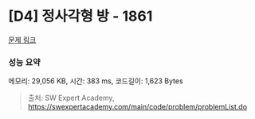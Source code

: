 # [D4] 정사각형 방 - 1861 

[문제 링크](https://swexpertacademy.com/main/code/problem/problemDetail.do?contestProbId=AV5LtJYKDzsDFAXc) 

### 성능 요약

메모리: 29,056 KB, 시간: 383 ms, 코드길이: 1,623 Bytes



> 출처: SW Expert Academy, https://swexpertacademy.com/main/code/problem/problemList.do